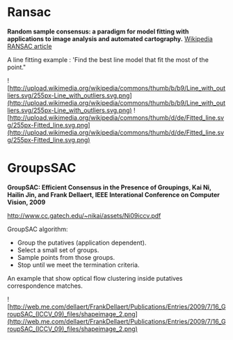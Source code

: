 # Ransac #
**Random sample consensus: a paradigm for model fitting with applications to image analysis and automated cartography.**
[Wikipedia RANSAC article](http://en.wikipedia.org/wiki/RANSAC)

A line fitting example : 'Find the best line model that fit the most of the point."

![http://upload.wikimedia.org/wikipedia/commons/thumb/b/b9/Line_with_outliers.svg/255px-Line_with_outliers.svg.png](http://upload.wikimedia.org/wikipedia/commons/thumb/b/b9/Line_with_outliers.svg/255px-Line_with_outliers.svg.png)
![http://upload.wikimedia.org/wikipedia/commons/thumb/d/de/Fitted_line.svg/255px-Fitted_line.svg.png](http://upload.wikimedia.org/wikipedia/commons/thumb/d/de/Fitted_line.svg/255px-Fitted_line.svg.png)

# GroupsSAC #
**GroupSAC: Efficient Consensus in the Presence of Groupings, Kai Ni, Hailin Jin, and Frank Dellaert, IEEE Interational Conference on Computer Vision, 2009**

http://www.cc.gatech.edu/~nikai/assets/Ni09iccv.pdf

GroupSAC algorithm:
  * Group the putatives (application dependent).
  * Select a small set of groups.
  * Sample points from those groups.
  * Stop until we meet the termination criteria.

An example that show optical flow clustering inside putatives correspondence matches.

![http://web.me.com/dellaert/FrankDellaert/Publications/Entries/2009/7/16_GroupSAC_(ICCV_09)_files/shapeimage_2.png](http://web.me.com/dellaert/FrankDellaert/Publications/Entries/2009/7/16_GroupSAC_(ICCV_09)_files/shapeimage_2.png)